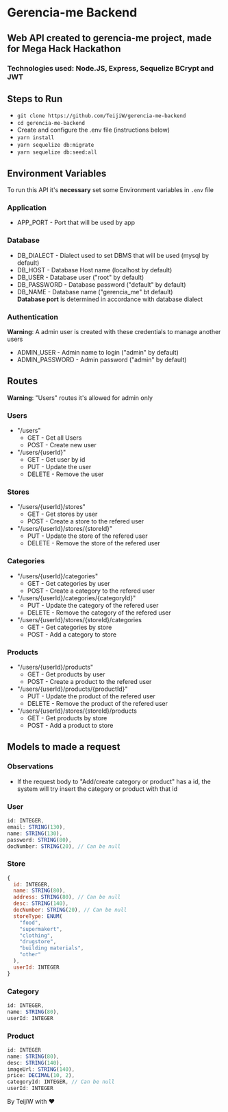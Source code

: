# Gerencia-me Backend

## Web API created to gerencia-me project, made for Mega Hack Hackathon

### Technologies used: Node.JS, Express, Sequelize BCrypt and JWT

## Steps to Run

- `git clone https://github.com/TeijiW/gerencia-me-backend`
- `cd gerencia-me-backend`
- Create and configure the .env file (instructions below)
- `yarn install`
- `yarn sequelize db:migrate`
- `yarn sequelize db:seed:all`

## Environment Variables

To run this API it's **necessary** set some Environment variables in `.env` file

### Application

- APP_PORT - Port that will be used by app

### Database

- DB_DIALECT - Dialect used to set DBMS that will be used (mysql by default)
- DB_HOST - Database Host name (localhost by default)
- DB_USER - Database user ("root" by default)
- DB_PASSWORD - Database password ("default" by default)
- DB_NAME - Database name ("gerencia_me" bt default)  
  **Database port** is determined in accordance with database dialect

### Authentication

**Warning**: A admin user is created with these credentials to manage another users

- ADMIN_USER - Admin name to login ("admin" by default)
- ADMIN_PASSWORD - Admin password ("admin" by default)

## Routes

**Warning**: "Users" routes it's allowed for admin only

### Users

- "/users"
  - GET - Get all Users
  - POST - Create new user
- "/users/{userId}"
  - GET - Get user by id
  - PUT - Update the user
  - DELETE - Remove the user

### Stores

- "/users/{userId}/stores"
  - GET - Get stores by user
  - POST - Create a store to the refered user
- "/users/{userId}/stores/{storeId}"
  - PUT - Update the store of the refered user
  - DELETE - Remove the store of the refered user

### Categories

- "/users/{userId}/categories"
  - GET - Get categories by user
  - POST - Create a category to the refered user
- "/users/{userId}/categories/{categoryId}"
  - PUT - Update the category of the refered user
  - DELETE - Remove the category of the refered user
- "/users/{userId}/stores/{storeId}/categories
  - GET - Get categories by store
  - POST - Add a category to store

### Products

- "/users/{userId}/products"
  - GET - Get products by user
  - POST - Create a product to the refered user
- "/users/{userId}/products/{productId}"
  - PUT - Update the product of the refered user
  - DELETE - Remove the product of the refered user
- "/users/{userId}/stores/{storeId}/products
  - GET - Get products by store
  - POST - Add a product to store

## Models to made a request

### Observations

- If the request body to "Add/create category or product" has a id, the system will try insert the category or product with that id

### User

```javascript
id: INTEGER,
email: STRING(130),
name: STRING(130),
password: STRING(80),
docNumber: STRING(20), // Can be null
```

### Store

```javascript
{
  id: INTEGER,
  name: STRING(80),
  address: STRING(80), // Can be null
  desc: STRING(140),
  docNumber: STRING(20), // Can be null
  storeType: ENUM(
    "food",
    "supermakert",
    "clothing",
    "drugstore",
    "building materials",
    "other"
  ),
  userId: INTEGER
}
```

### Category

```javascript
id: INTEGER,
name: STRING(80),
userId: INTEGER
```

### Product

```javascript
id: INTEGER
name: STRING(80),
desc: STRING(140),
imageUrl: STRING(140),
price: DECIMAL(10, 2),
categoryId: INTEGER, // Can be null
userId: INTEGER
```

By TeijiW with :heart:
